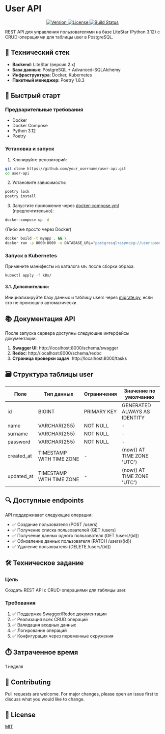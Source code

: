 # User API

<p align="center">
  <a href="https://github.com/D1m7asis/UserHubAPI">
    <img src="https://img.shields.io/badge/version-1.0.0-blue.svg" alt="Version">
  </a>
  <a href="https://github.com/D1m7asis/UserHubAPI/blob/main/LICENSE">
    <img src="https://img.shields.io/badge/license-MIT-green.svg" alt="License">
  </a>
  <a href="https://github.com/D1m7asis/UserHubAPI/actions">
    <img src="https://github.com/D1m7asis/UserHubAPI/actions/workflows/ci.yml/badge.svg" alt="Build Status">
  </a>
</p>

REST API для управления пользователями на базе LiteStar (Python 3.12) с CRUD-операциями для таблицы user в PostgreSQL.

## 📌 Технический стек
- **Backend**: LiteStar (версия 2.x)
- **База данных**: PostgreSQL + Advanced-SQLAlchemy
- **Инфраструктура**: Docker, Kubernetes
- **Пакетный менеджер**: Poetry 1.8.3

## 🚀 Быстрый старт

### Предварительные требования
- Docker
- Docker Compose
- Python 3.12
- Poetry

### Установка и запуск

1. Клонируйте репозиторий:
```bash
git clone https://github.com/your_username/user-api.git
cd user-api
```

2. Установите зависимости:
```bash
poetry lock
poetry install
```

3. Запустите приложение через [docker-compose.yml](docker-compose.yml) (предпочтительно):

```bash
docker-compose up -d
```
(Либо же просто через Docker)
```bash
docker build -t myapp . && \
docker run -p 8000:8000 -e DATABASE_URL="postgresql+asyncpg://user:password@host.docker.internal:5432/users_db" myapp
```
### Запуск в Kubernetes

Примените манифесты из каталога `k8s` после сборки образа:
```bash
kubectl apply -f k8s/
```


#### 3.1. Дополнительно: 
Инициализируйте базу данных и таблицу users через [migrate.py](src/app/migrate.py), если это не произошло автоматически. 

## 📚 Документация API

После запуска сервера доступны следующие интерфейсы документации:

1. **Swagger UI**: http://localhost:8000/schema/swagger
2. **Redoc**: http://localhost:8000/schema/redoc
3. **Страница проверки задач**: http://localhost:8000/tasks

## 🗃️ Структура таблицы user

| Поле       | Тип данных               | Ограничения | Значение по умолчанию        |
|------------|--------------------------|-------------|------------------------------|
| id         | BIGINT                   | PRIMARY KEY | GENERATED ALWAYS AS IDENTITY |
| name       | VARCHAR(255)             | NOT NULL    | -                            |
| surname    | VARCHAR(255)             | NOT NULL    | -                            |
| password   | VARCHAR(255)             | NOT NULL    | -                            |
| created_at | TIMESTAMP WITH TIME ZONE | -           | (now() AT TIME ZONE 'UTC')   |
| updated_at | TIMESTAMP WITH TIME ZONE | -           | (now() AT TIME ZONE 'UTC')   |

## 🔍 Доступные endpoints
API поддерживает следующие операции:
- ✅ Создание пользователя (POST /users)
- ✅ Получение списка пользователей (GET /users)
- ✅ Получение данных одного пользователя (GET /users/{id})
- ✅ Обновление данных пользователя (PATCH /users/{id})
- ✅ Удаление пользователя (DELETE /users/{id})

## 🛠️ Техническое задание

### Цель
Создать REST API с CRUD-операциями для таблицы user.

### Требования
1. ✅ Поддержка Swagger/Redoc документации
2. ✅ Реализация всех CRUD операций
3. ✅ Валидация входных данных
4. ✅ Логирование операций
5. ✅ Конфигурация через переменные окружения

## ⏱️ Затраченное время
1 неделя

## 🤝 Contributing
Pull requests are welcome. For major changes, please open an issue first to discuss what you would like to change.

## 📜 License
[MIT](https://choosealicense.com/licenses/mit/)
